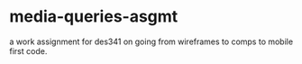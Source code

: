# media-queries-asgmt
a work assignment for des341 on going from wireframes to comps to mobile first code.

